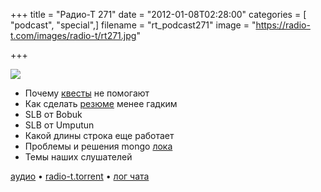 +++
title = "Радио-Т 271"
date = "2012-01-08T02:28:00"
categories = [ "podcast", "special",]
filename = "rt_podcast271"
image = "https://radio-t.com/images/radio-t/rt271.jpg"

+++

![](https://radio-t.com/images/radio-t/rt271.jpg)

- Почему [квесты](http://37signals.com/svn/posts/3071-why-we-dont-hire-programmers-based-on-puzzles-api-quizzes-math-riddles-or-other-parlor-trick) не помогают
- Как сделать [резюме](http://java.dzone.com/articles/how-make-your-cv-not-suck) менее гадким
- SLB от Bobuk
- SLB от Umputun
- Какой длины строка еще работает
- Проблемы и решения mongo [лока](http://blog.pythonisito.com/2011/12/mongodbs-write-lock.html)
- Темы наших слушателей

[аудио](https://cdn.radio-t.com/rt_podcast271.mp3) • [radio-t.torrent](https://cdn.radio-t.com/torrents/rt_podcast271.mp3.torrent) • [лог чата](http://chat.radio-t.com/logs/radio-t-271.html)<audio src="https://cdn.radio-t.com/rt_podcast271.mp3" preload="none"></audio>